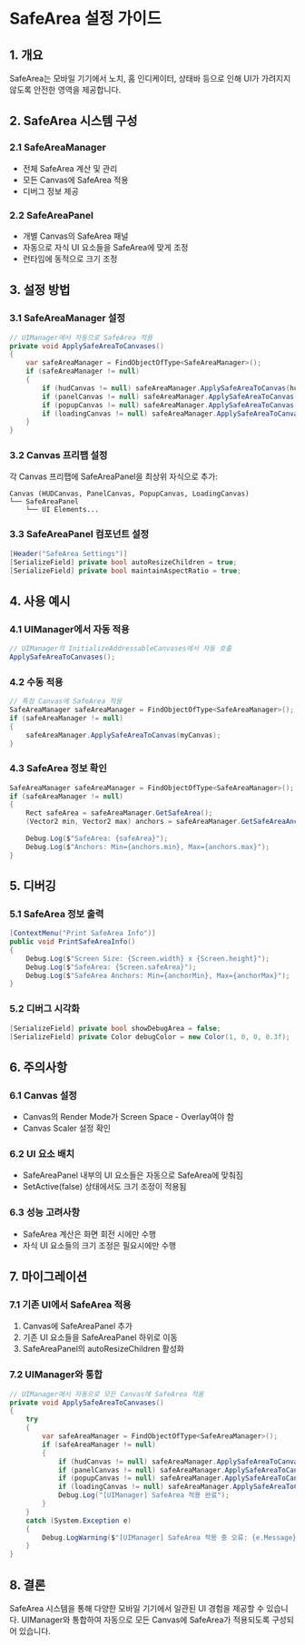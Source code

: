 # SafeArea 설정 가이드

## 1. 개요

SafeArea는 모바일 기기에서 노치, 홈 인디케이터, 상태바 등으로 인해 UI가 가려지지 않도록 안전한 영역을 제공합니다.

## 2. SafeArea 시스템 구성

### 2.1 SafeAreaManager
- 전체 SafeArea 계산 및 관리
- 모든 Canvas에 SafeArea 적용
- 디버그 정보 제공

### 2.2 SafeAreaPanel
- 개별 Canvas의 SafeArea 패널
- 자동으로 자식 UI 요소들을 SafeArea에 맞게 조정
- 런타임에 동적으로 크기 조정

## 3. 설정 방법

### 3.1 SafeAreaManager 설정
```csharp
// UIManager에서 자동으로 SafeArea 적용
private void ApplySafeAreaToCanvases()
{
    var safeAreaManager = FindObjectOfType<SafeAreaManager>();
    if (safeAreaManager != null)
    {
        if (hudCanvas != null) safeAreaManager.ApplySafeAreaToCanvas(hudCanvas);
        if (panelCanvas != null) safeAreaManager.ApplySafeAreaToCanvas(panelCanvas);
        if (popupCanvas != null) safeAreaManager.ApplySafeAreaToCanvas(popupCanvas);
        if (loadingCanvas != null) safeAreaManager.ApplySafeAreaToCanvas(loadingCanvas);
    }
}
```

### 3.2 Canvas 프리팹 설정
각 Canvas 프리팹에 SafeAreaPanel을 최상위 자식으로 추가:

```
Canvas (HUDCanvas, PanelCanvas, PopupCanvas, LoadingCanvas)
└── SafeAreaPanel
    └── UI Elements...
```

### 3.3 SafeAreaPanel 컴포넌트 설정
```csharp
[Header("SafeArea Settings")]
[SerializeField] private bool autoResizeChildren = true;
[SerializeField] private bool maintainAspectRatio = true;
```

## 4. 사용 예시

### 4.1 UIManager에서 자동 적용
```csharp
// UIManager의 InitializeAddressableCanvases에서 자동 호출
ApplySafeAreaToCanvases();
```

### 4.2 수동 적용
```csharp
// 특정 Canvas에 SafeArea 적용
SafeAreaManager safeAreaManager = FindObjectOfType<SafeAreaManager>();
if (safeAreaManager != null)
{
    safeAreaManager.ApplySafeAreaToCanvas(myCanvas);
}
```

### 4.3 SafeArea 정보 확인
```csharp
SafeAreaManager safeAreaManager = FindObjectOfType<SafeAreaManager>();
if (safeAreaManager != null)
{
    Rect safeArea = safeAreaManager.GetSafeArea();
    (Vector2 min, Vector2 max) anchors = safeAreaManager.GetSafeAreaAnchors();
    
    Debug.Log($"SafeArea: {safeArea}");
    Debug.Log($"Anchors: Min={anchors.min}, Max={anchors.max}");
}
```

## 5. 디버깅

### 5.1 SafeArea 정보 출력
```csharp
[ContextMenu("Print SafeArea Info")]
public void PrintSafeAreaInfo()
{
    Debug.Log($"Screen Size: {Screen.width} x {Screen.height}");
    Debug.Log($"SafeArea: {Screen.safeArea}");
    Debug.Log($"SafeArea Anchors: Min={anchorMin}, Max={anchorMax}");
}
```

### 5.2 디버그 시각화
```csharp
[SerializeField] private bool showDebugArea = false;
[SerializeField] private Color debugColor = new Color(1, 0, 0, 0.3f);
```

## 6. 주의사항

### 6.1 Canvas 설정
- Canvas의 Render Mode가 Screen Space - Overlay여야 함
- Canvas Scaler 설정 확인

### 6.2 UI 요소 배치
- SafeAreaPanel 내부의 UI 요소들은 자동으로 SafeArea에 맞춰짐
- SetActive(false) 상태에서도 크기 조정이 적용됨

### 6.3 성능 고려사항
- SafeArea 계산은 화면 회전 시에만 수행
- 자식 UI 요소들의 크기 조정은 필요시에만 수행

## 7. 마이그레이션

### 7.1 기존 UI에서 SafeArea 적용
1. Canvas에 SafeAreaPanel 추가
2. 기존 UI 요소들을 SafeAreaPanel 하위로 이동
3. SafeAreaPanel의 autoResizeChildren 활성화

### 7.2 UIManager와 통합
```csharp
// UIManager에서 자동으로 모든 Canvas에 SafeArea 적용
private void ApplySafeAreaToCanvases()
{
    try
    {
        var safeAreaManager = FindObjectOfType<SafeAreaManager>();
        if (safeAreaManager != null)
        {
            if (hudCanvas != null) safeAreaManager.ApplySafeAreaToCanvas(hudCanvas);
            if (panelCanvas != null) safeAreaManager.ApplySafeAreaToCanvas(panelCanvas);
            if (popupCanvas != null) safeAreaManager.ApplySafeAreaToCanvas(popupCanvas);
            if (loadingCanvas != null) safeAreaManager.ApplySafeAreaToCanvas(loadingCanvas);
            Debug.Log("[UIManager] SafeArea 적용 완료");
        }
    }
    catch (System.Exception e)
    {
        Debug.LogWarning($"[UIManager] SafeArea 적용 중 오류: {e.Message}");
    }
}
```

## 8. 결론

SafeArea 시스템을 통해 다양한 모바일 기기에서 일관된 UI 경험을 제공할 수 있습니다. UIManager와 통합하여 자동으로 모든 Canvas에 SafeArea가 적용되도록 구성되어 있습니다.
